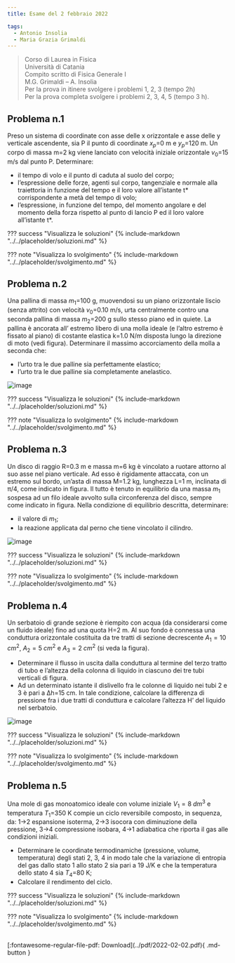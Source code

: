 ```yaml
---
title: Esame del 2 febbraio 2022

tags:
  - Antonio Insolia
  - Maria Grazia Grimaldi
---
```


>Corso di Laurea in Fisica <br>
Università di Catania <br>
Compito scritto di Fisica Generale I <br>
M.G. Grimaldi – A. Insolia <br>
Per la prova in itinere svolgere i problemi 1, 2, 3 (tempo 2h) <br>
Per la prova completa svolgere i problemi 2, 3, 4, 5 (tempo 3 h). <br>

## Problema n.1
Preso un sistema di coordinate con asse delle x orizzontale e asse delle y verticale ascendente, sia P il punto di coordinate $x_p$=0 m e $y_p$=120 m. Un corpo di massa m=2 kg viene lanciato con velocità iniziale orizzontale $v_0$=15 m/s dal punto P. Determinare:

- il tempo di volo e il punto di caduta al suolo del corpo;
- l’espressione delle forze, agenti sul corpo, tangenziale e normale alla traiettoria in funzione del tempo e il loro valore all’istante t* corrispondente a metà del tempo di volo;
- l’espressione, in funzione del tempo, del momento angolare e del momento della forza rispetto al punto di lancio P ed il loro valore all’istante t*.

??? success "Visualizza le soluzioni"
    {% include-markdown "../../placeholder/soluzioni.md" %}

??? note "Visualizza lo svolgimento"
    {% include-markdown "../../placeholder/svolgimento.md" %}

## Problema n.2
Una pallina di massa $m_1$=100 g, muovendosi su un piano orizzontale liscio (senza attrito) con velocità $v_0$=0.10 m/s, urta centralmente contro una seconda pallina di massa $m_2$=200 g sullo stesso piano ed in quiete. La pallina è ancorata all’ estremo libero di una molla ideale (e l’altro estremo è fissato al piano) di costante elastica k=1.0 N/m disposta lungo la direzione di moto (vedi figura). Determinare il massimo accorciamento della molla a seconda che:

- l’urto tra le due palline sia perfettamente elastico;
- l’urto tra le due palline sia completamente anelastico.

![image](https://user-images.githubusercontent.com/77018886/163049645-ac94b4ba-95a7-43a6-81fa-d31ef2cf74e2.png)

??? success "Visualizza le soluzioni"
    {% include-markdown "../../placeholder/soluzioni.md" %}

??? note "Visualizza lo svolgimento"
    {% include-markdown "../../placeholder/svolgimento.md" %}

## Problema n.3
Un disco di raggio R=0.3 m e massa m=6 kg è vincolato a ruotare attorno al suo asse nel piano verticale. Ad esso è rigidamente attaccata, con un estremo sul bordo, un’asta di massa M=1.2 kg, lunghezza L=1 m, inclinata di π/4, come indicato in figura. Il tutto è tenuto in equilibrio da una massa $m_1$ sospesa ad un filo ideale avvolto sulla circonferenza del disco, sempre come indicato in figura. Nella condizione di equilibrio descritta, determinare:

- il valore di $m_1$;
- la reazione applicata dal perno che tiene vincolato il cilindro.

![image](https://user-images.githubusercontent.com/77018886/163049715-998b7bd3-e793-4624-a137-eb7354103d4d.png)

??? success "Visualizza le soluzioni"
    {% include-markdown "../../placeholder/soluzioni.md" %}

??? note "Visualizza lo svolgimento"
    {% include-markdown "../../placeholder/svolgimento.md" %}

## Problema n.4
Un serbatoio di grande sezione è riempito con acqua (da considerarsi come un fluido ideale) fino ad una quota H=2 m. Al suo fondo è connessa una conduttura orizzontale costituita da tre tratti di sezione decrescente $A_1=10 \; cm^2$, $A_2=5 \; cm^2$ e $A_3=2 \; cm^2$ (si veda la figura).

- Determinare il flusso in uscita dalla conduttura al termine del terzo tratto di tubo e l’altezza della colonna di liquido in ciascuno dei tre tubi verticali di figura.
- Ad un determinato istante il dislivello fra le colonne di liquido nei tubi 2 e 3 è pari a ∆h=15 cm. In tale condizione, calcolare la differenza di pressione fra i due tratti di conduttura e calcolare l’altezza H’ del liquido nel serbatoio.

![image](https://user-images.githubusercontent.com/77018886/163049779-827f78f2-48ac-4fe0-be81-f785142163c4.png)

??? success "Visualizza le soluzioni"
    {% include-markdown "../../placeholder/soluzioni.md" %}

??? note "Visualizza lo svolgimento"
    {% include-markdown "../../placeholder/svolgimento.md" %}

## Problema n.5
Una mole di gas monoatomico ideale con volume iniziale $V_1=8 \; dm^3$ e temperatura $T_1$=350 K compie un ciclo reversibile composto, in sequenza, da: 1→2 espansione isoterma, 2→3 isocora con diminuzione della pressione, 3→4 compressione isobara, 4→1 adiabatica che riporta il gas alle condizioni iniziali.

- Determinare le coordinate termodinamiche (pressione, volume, temperatura) degli stati 2, 3, 4 in modo tale che la variazione di entropia del gas dallo stato 1 allo stato 2 sia pari a 19 J/K e che la temperatura dello stato 4 sia $T_4$=80 K;
- Calcolare il rendimento del ciclo.

??? success "Visualizza le soluzioni"
    {% include-markdown "../../placeholder/soluzioni.md" %}

??? note "Visualizza lo svolgimento"
    {% include-markdown "../../placeholder/svolgimento.md" %}

<br>
[:fontawesome-regular-file-pdf: Download](../pdf/2022-02-02.pdf){ .md-button }
